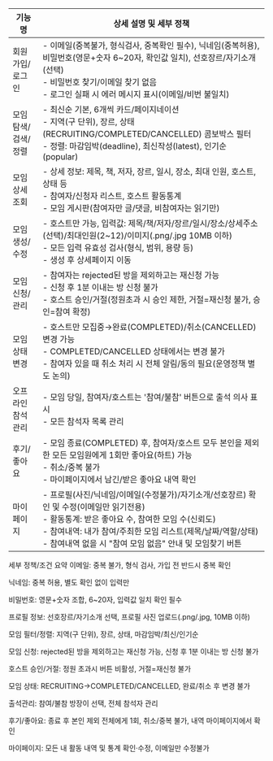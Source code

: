 | 기능명                | 상세 설명 및 세부 정책                                                         |
|-----------------------|-------------------------------------------------------------------------------|
| 회원가입/로그인       | - 이메일(중복불가, 형식검사, 중복확인 필수), 닉네임(중복허용), 비밀번호(영문+숫자 6~20자, 확인값 일치), 선호장르/자기소개(선택)<br>- 비밀번호 찾기/이메일 찾기 없음<br>- 로그인 실패 시 에러 메시지 표시(이메일/비번 불일치) |
| 모임 탐색/검색/정렬   | - 최신순 기본, 6개씩 카드/페이지네이션<br>- 지역(구 단위), 장르, 상태(RECRUITING/COMPLETED/CANCELLED) 콤보박스 필터<br>- 정렬: 마감임박(deadline), 최신작성(latest), 인기순(popular) |
| 모임 상세조회         | - 상세 정보: 제목, 책, 저자, 장르, 일시, 장소, 최대 인원, 호스트, 상태 등<br>- 참여자/신청자 리스트, 호스트 활동통계<br>- 모임 게시판(참여자만 글/댓글, 비참여자는 읽기만) |
| 모임 생성/수정        | - 호스트만 가능, 입력값: 제목/책/저자/장르/일시/장소/상세주소(선택)/최대인원(2~12)/이미지(.png/.jpg 10MB 이하)<br>- 모든 입력 유효성 검사(형식, 범위, 용량 등)<br>- 생성 후 상세페이지 이동 |
| 모임 신청/관리        | - 참여자는 rejected된 방을 제외하고는 재신청 가능<br>- 신청 후 1분 이내는 방 신청 불가<br>- 호스트 승인/거절(정원초과 시 승인 제한, 거절=재신청 불가, 승인=참여 확정)|
| 모임 상태변경         | - 호스트만 모집중→완료(COMPLETED)/취소(CANCELLED) 변경 가능<br>- COMPLETED/CANCELLED 상태에서는 변경 불가<br>- 참여자 있을 때 취소 처리 시 전체 알림/동의 필요(운영정책 별도 논의) |
| 오프라인 참석관리     | - 모임 당일, 참여자/호스트는 '참여/불참' 버튼으로 출석 의사 표시<br>- 모든 참석자 목록 관리 |
| 후기/좋아요           | - 모임 종료(COMPLETED) 후, 참여자/호스트 모두 본인을 제외한 모든 모임원에게 1회만 좋아요(하트) 가능<br>- 취소/중복 불가<br>- 마이페이지에서 남긴/받은 좋아요 내역 확인 |
| 마이페이지            | - 프로필(사진/닉네임/이메일(수정불가)/자기소개/선호장르) 확인 및 수정(이메일만 읽기전용)<br>- 활동통계: 받은 좋아요 수, 참여한 모임 수(신뢰도)<br>- 참여내역: 내가 참여/주최한 모임 리스트(제목/날짜/역할/상태)<br>- 참여내역 없을 시 "참여 모임 없음" 안내 및 모임찾기 버튼 |


 세부 정책/조건 요약
이메일: 중복 불가, 형식 검사, 가입 전 반드시 중복 확인

닉네임: 중복 허용, 별도 확인 없이 입력만

비밀번호: 영문+숫자 조합, 6~20자, 입력값 일치 확인 필수

프로필 정보: 선호장르/자기소개 선택, 프로필 사진 업로드(.png/.jpg, 10MB 이하)

모임 필터/정렬: 지역(구 단위), 장르, 상태, 마감임박/최신/인기순

모임 신청: rejected된 방을 제외하고는 재신청 가능, 신청 후 1분 이내는 방 신청 불가

호스트 승인/거절: 정원 초과시 버튼 비활성, 거절=재신청 불가

모임 상태: RECRUITING→COMPLETED/CANCELLED, 완료/취소 후 변경 불가

출석관리: 참여/불참 방장이 선택, 전체 참석자 관리

후기/좋아요: 종료 후 본인 제외 전체에게 1회, 취소/중복 불가, 내역 마이페이지에서 확인

마이페이지: 모든 내 활동 내역 및 통계 확인·수정, 이메일만 수정불가